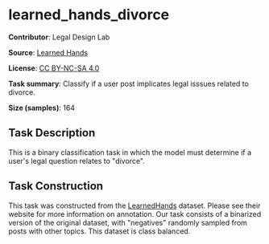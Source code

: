 # learned_hands_divorce 
 **Contributor**: Legal Design Lab
 
 **Source**: [Learned Hands](https://spot.suffolklitlab.org/data/#learnedhands)
 
 **License**: [CC BY-NC-SA 4.0](https://creativecommons.org/licenses/by-nc-sa/4.0/)
 
 **Task summary**: Classify if a user post implicates legal isssues related to divorce.
 
 **Size (samples)**: 164
 
 ## Task Description
 
 This is a binary classification task in which the model must determine if a user's legal question relates to "divorce".
 
 ## Task Construction
 
 This task was constructed from the [LearnedHands](https://suffolklitlab.org/) dataset. Please see their website for more information on annotation. Our task consists of a binarized version of the original dataset, with "negatives" randomly sampled from posts with other topics. This dataset is class balanced.